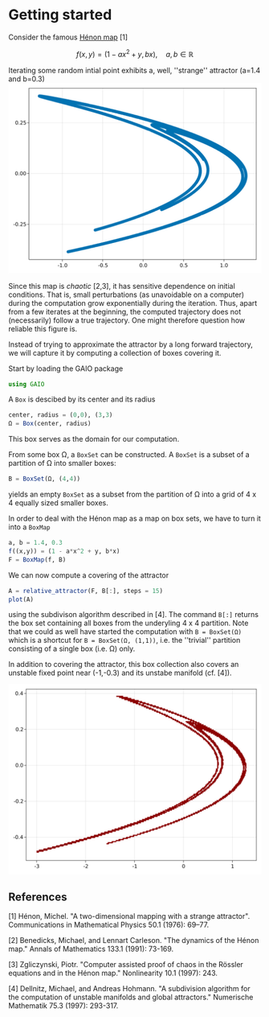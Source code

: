 # Getting started

Consider the famous [Hénon map](https://en.wikipedia.org/wiki/H%C3%A9non_map) [1]
```math
f(x,y) = (1-ax^2+y, bx), \quad a,b \in \mathbb{R}
```
Iterating some random intial point exhibits a, well, ''strange'' attractor (a=1.4 and b=0.3)
![GitHub Logo](../henon-simulation.svg)

Since this map is _chaotic_ [2,3], it has sensitive dependence on initial conditions.  That is, small perturbations (as unavoidable on a computer) during the computation grow exponentially during the iteration.  Thus, apart from a few iterates at the beginning, the computed trajectory does not (necessarily) follow a true trajectory. One might therefore question how reliable this figure is.

Instead of trying to approximate the attractor by a long forward trajectory, we will capture it by computing a collection of boxes covering it.

Start by loading the GAIO package
```julia
using GAIO
```
A `Box` is descibed by its center and its radius
```julia
center, radius = (0,0), (3,3)
Ω = Box(center, radius)
```
This box serves as the domain for our computation.

From some box Ω, a `BoxSet` can be constructed. A `BoxSet` is a subset of a partition of Ω into smaller boxes:
```julia
B = BoxSet(Ω, (4,4)) 
```
yields an empty `BoxSet` as a subset from the partition of Ω into a grid of 4 x 4 equally sized smaller boxes.

In order to deal with the Hénon map as a map on box sets, we have to turn it into a `BoxMap`
```julia
a, b = 1.4, 0.3
f((x,y)) = (1 - a*x^2 + y, b*x) 
F = BoxMap(f, B) 
```
We can now compute a covering of the attractor
```julia
A = relative_attractor(F, B[:], steps = 15)  
plot(A)
```
using the subdivison algorithm described in [4]. The command `B[:]` returns the box set containing all boxes from the underyling 4 x 4 partition.  Note that we could as well have started the computation with `B = BoxSet(Ω)` which is a shortcut for `B = BoxSet(Ω, (1,1))`, i.e. the ''trivial'' partition consisting of a single box (i.e. Ω) only. 

In addition to covering the attractor, this box collection also covers an unstable fixed point near (-1,-0.3) and its unstabe manifold (cf. [4]).

![GitHub Logo](../henon-attractor.svg)



## References

[1] Hénon, Michel. "A two-dimensional mapping with a strange attractor". Communications in Mathematical Physics 50.1 (1976): 69–77.

[2] Benedicks, Michael, and Lennart Carleson. "The dynamics of the Hénon map." Annals of Mathematics 133.1 (1991): 73-169.

[3] Zgliczynski, Piotr. "Computer assisted proof of chaos in the Rössler equations and in the Hénon map." Nonlinearity 10.1 (1997): 243. 

[4] Dellnitz, Michael, and Andreas Hohmann. "A subdivision algorithm for the computation of unstable manifolds and global attractors." Numerische Mathematik 75.3 (1997): 293-317.